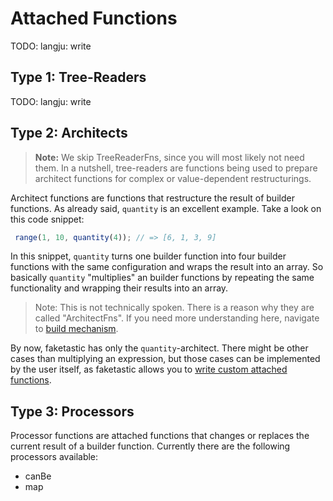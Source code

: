 # Attached Functions
TODO: langju: write

## Type 1: Tree-Readers

TODO: langju: write

## Type 2: Architects

> **Note:** We skip TreeReaderFns, since you will most likely not need them. In a nutshell, tree-readers are functions being used to prepare architect functions for complex or value-dependent restructurings.

Architect functions are functions that restructure the result of builder functions. As already said, `quantity` is an excellent example. Take a look on this code snippet:

```ts
 range(1, 10, quantity(4)); // => [6, 1, 3, 9]
```

In this snippet, `quantity` turns one builder function into four builder functions with the same configuration and wraps the result into an array. So basically `quantity` "multiplies" an builder functions by repeating the same functionality and wrapping their results into an array.

> Note: This is not technically spoken. There is a reason why they are called "ArchitectFns". If you need more understanding here, navigate to [build mechanism](./topics/build-mechanism.md).

By now, faketastic has only the `quantity`-architect. There might be other cases than multiplying an expression, but those cases can be implemented by the user itself, as faketastic allows you to [write custom attached functions](./attached-fns/attached-fns.md#custom-attached-fns).

## Type 3: Processors

Processor functions are attached functions that changes or replaces the current result of a builder function. Currently there are the following processors available:

- canBe
- map
